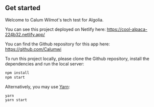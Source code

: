 ## Get started
Welcome to Calum Wilmot's tech test for Algolia. 

You can see this project deployed on Netlify here:
https://cool-alpaca-224b32.netlify.app/

You can find the Github repository for this app here:
https://github.com/Calumwi

To run this project locally, please clone the Github repository, install the dependencies and run the local server:

```sh
npm install
npm start
```

Alternatively, you may use [Yarn](https://http://yarnpkg.com/):

```sh
yarn
yarn start
```


